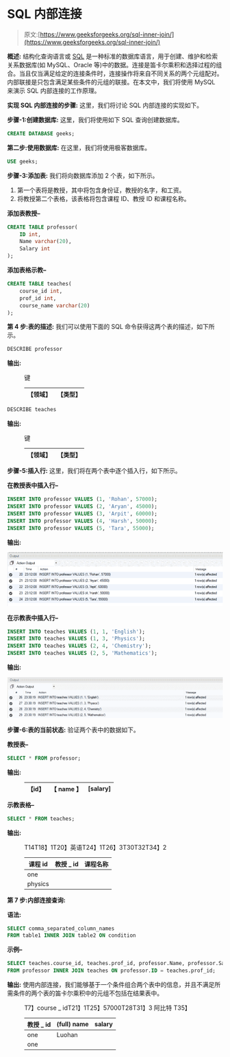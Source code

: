 # SQL 内部连接

> 原文:[https://www.geeksforgeeks.org/sql-inner-join/](https://www.geeksforgeeks.org/sql-inner-join/)

**概述:**
结构化查询语言或 [SQL](https://www.geeksforgeeks.org/sql-tutorial/) 是一种标准的数据库语言，用于创建、维护和检索关系数据库(如 MySQL、Oracle 等)中的数据。连接是笛卡尔乘积和选择过程的组合。当且仅当满足给定的连接条件时，连接操作将来自不同关系的两个元组配对。内部联接是只包含满足某些条件的元组的联接。在本文中，我们将使用 MySQL 来演示 SQL 内部连接的工作原理。

**实现 SQL 内部连接的步骤:**
这里，我们将讨论 SQL 内部连接的实现如下。

**步骤-1:创建数据库:**
这里，我们将使用如下 SQL 查询创建数据库。

```sql
CREATE DATABASE geeks;
```

**第二步:使用数据库:**
在这里，我们将使用极客数据库。

```sql
USE geeks;
```

**步骤-3:添加表:**
我们将向数据库添加 2 个表，如下所示。

1.  第一个表将是教授，其中将包含身份证，教授的名字，和工资。
2.  将教授第二个表格，该表格将包含课程 ID、教授 ID 和课程名称。

**添加表教授–**

```sql
CREATE TABLE professor(
    ID int,
    Name varchar(20),
    Salary int
);
```

**添加表格示教–**

```sql
CREATE TABLE teaches(
    course_id int,
    prof_id int,
    course_name varchar(20)
);
```

**第 4 步:表的描述:**
我们可以使用下面的 SQL 命令获得这两个表的描述，如下所示。

```sql
DESCRIBE professor
```

**输出:**

<figure class="table">键

| 【领域】 | 【类型】 |
| --- | --- |

</figure>

```sql
DESCRIBE teaches
```

**输出:**

<figure class="table">键

| 【领域】 | 【类型】 |
| --- | --- |

</figure>

**步骤-5:插入行:**
这里，我们将在两个表中逐个插入行，如下所示。

**在教授表中插入行–**

```sql
INSERT INTO professor VALUES (1, 'Rohan', 57000);
INSERT INTO professor VALUES (2, 'Aryan', 45000);
INSERT INTO professor VALUES (3, 'Arpit', 60000);
INSERT INTO professor VALUES (4, 'Harsh', 50000);
INSERT INTO professor VALUES (5, 'Tara', 55000);
```

**输出:**

![](img/2f608960c3062e7eee088b0415c82650.png)

**在示教表中插入行–**

```sql
INSERT INTO teaches VALUES (1, 1, 'English');
INSERT INTO teaches VALUES (1, 3, 'Physics');
INSERT INTO teaches VALUES (2, 4, 'Chemistry');
INSERT INTO teaches VALUES (2, 5, 'Mathematics');
```

**输出:**

![](img/1c8e6627eb1ff3e60f465693d2a8ea77.png)

**步骤-6:表的当前状态:**
验证两个表中的数据如下。

**教授表–**

```sql
SELECT * FROM professor;
```

**输出:**

<figure class="table">

| 【id】 | 【 name 】 | [salary] |
| --- | --- | --- |

</figure>

**示教表格–**

```sql
SELECT * FROM teaches;
```

**输出:**

<figure class="table">T14T18】1T20】英语T24】1T26】3T30T32T34】2

| 课程 id | 教授 _ id | 课程名称 |
| --- | --- | --- |
| one |
| physics |

</figure>

**第 7 步:内部连接查询:**

**语法:**

```sql
SELECT comma_separated_column_names
FROM table1 INNER JOIN table2 ON condition
```

**示例–**

```sql
SELECT teaches.course_id, teaches.prof_id, professor.Name, professor.Salary
FROM professor INNER JOIN teaches ON professor.ID = teaches.prof_id;
```

**输出:**
使用内部连接，我们能够基于一个条件组合两个表中的信息，并且不满足所需条件的两个表的笛卡尔乘积中的元组不包括在结果表中。

<figure class="table">T7】course _ idT21】1T25】57000T28T31】3 阿比特 T35】

| 教授 _ id | (full) name | salary |
| --- | --- | --- |
| one | Luohan |
| one |

</figure>